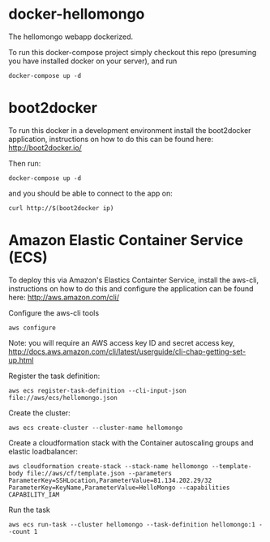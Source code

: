 # docker-hellomongo
The hellomongo webapp dockerized.

To run this docker-compose project simply checkout this repo (presuming you have installed docker on your server), and run 

  `docker-compose up -d`
  

# boot2docker

To run this docker in a development environment install the boot2docker application, instructions on how to do this can be found here: http://boot2docker.io/

Then run:

  `docker-compose up -d`

and you should be able to connect to the app on:

  `curl http://$(boot2docker ip)`
  


# Amazon Elastic Container Service (ECS)

To deploy this via Amazon's Elastics Containter Service, install the aws-cli, instructions on how to do this and configure the application can be found here: http://aws.amazon.com/cli/

Configure the aws-cli tools 

  `aws configure`
  
Note: you will require an AWS access key ID and secret access key, http://docs.aws.amazon.com/cli/latest/userguide/cli-chap-getting-set-up.html

Register the task definition:

  `aws ecs register-task-definition --cli-input-json file://aws/ecs/hellomongo.json`
  
Create the cluster:

  `aws ecs create-cluster --cluster-name hellomongo`
  
Create a cloudformation stack with the Container autoscaling groups and elastic loadbalancer:

  `aws cloudformation create-stack --stack-name hellomongo --template-body file://aws/cf/template.json --parameters ParameterKey=SSHLocation,ParameterValue=81.134.202.29/32 ParameterKey=KeyName,ParameterValue=HelloMongo --capabilities CAPABILITY_IAM`

Run the task

  `aws ecs run-task --cluster hellomongo --task-definition hellomongo:1 --count 1`